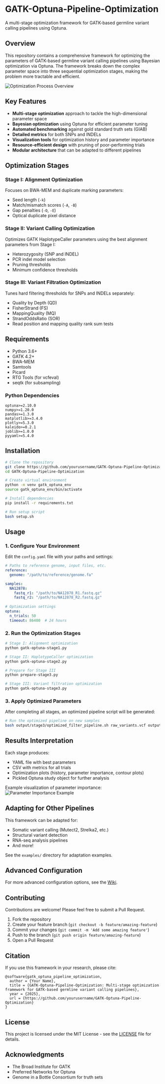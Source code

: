 # GATK-Optuna-Pipeline-Optimization

A multi-stage optimization framework for GATK-based germline variant calling pipelines using Optuna.

## Overview

This repository contains a comprehensive framework for optimizing the parameters of GATK-based germline variant calling pipelines using Bayesian optimization via Optuna. The framework breaks down the complex parameter space into three sequential optimization stages, making the problem more tractable and efficient.

![Optimization Process Overview](https://via.placeholder.com/800x400.png?text=GATK+Pipeline+Optimization+Framework)

## Key Features

- **Multi-stage optimization** approach to tackle the high-dimensional parameter space
- **Bayesian optimization** using Optuna for efficient parameter tuning
- **Automated benchmarking** against gold standard truth sets (GIAB)
- **Detailed metrics** for both SNPs and INDELs
- **Visualization tools** for optimization history and parameter importance
- **Resource-efficient design** with pruning of poor-performing trials
- **Modular architecture** that can be adapted to different pipelines

## Optimization Stages

### Stage I: Alignment Optimization

Focuses on BWA-MEM and duplicate marking parameters:
- Seed length (`-k`)
- Match/mismatch scores (`-A`, `-B`)
- Gap penalties (`-O`, `-E`)
- Optical duplicate pixel distance

### Stage II: Variant Calling Optimization

Optimizes GATK HaplotypeCaller parameters using the best alignment parameters from Stage I:
- Heterozygosity (SNP and INDEL)
- PCR indel model selection
- Pruning thresholds
- Minimum confidence thresholds

### Stage III: Variant Filtration Optimization

Tunes hard filtering thresholds for SNPs and INDELs separately:
- Quality by Depth (QD)
- FisherStrand (FS)
- MappingQuality (MQ)
- StrandOddsRatio (SOR)
- Read position and mapping quality rank sum tests

## Requirements

- Python 3.6+
- GATK 4.2+
- BWA-MEM
- Samtools
- Picard
- RTG Tools (for vcfeval)
- seqtk (for subsampling)

### Python Dependencies

```
optuna>=2.10.0
numpy>=1.20.0
pandas>=1.3.0
matplotlib>=3.4.0
plotly>=5.3.0
kaleido>=0.2.1
joblib>=1.0.0
pyyaml>=5.4.0
```

## Installation

```bash
# Clone the repository
git clone https://github.com/yourusername/GATK-Optuna-Pipeline-Optimization.git
cd GATK-Optuna-Pipeline-Optimization

# Create virtual environment
python -m venv gatk_optuna_env
source gatk_optuna_env/bin/activate

# Install dependencies
pip install -r requirements.txt

# Run setup script
bash setup.sh
```

## Usage

### 1. Configure Your Environment

Edit the `config.yaml` file with your paths and settings:

```yaml
# Paths to reference genome, input files, etc.
reference:
  genome: "/path/to/reference/genome.fa"

samples:
  NA12878:
    fastq_r1: "/path/to/NA12878_R1.fastq.gz"
    fastq_r2: "/path/to/NA12878_R2.fastq.gz"
    
# Optimization settings
optuna:
  n_trials: 50
  timeout: 86400  # 24 hours
```

### 2. Run the Optimization Stages

```bash
# Stage I: Alignment optimization
python gatk-optuna-stage1.py

# Stage II: HaplotypeCaller optimization
python gatk-optuna-stage2.py

# Prepare for Stage III
python prepare-stage3.py

# Stage III: Variant filtration optimization
python gatk-optuna-stage3.py
```

### 3. Apply Optimized Parameters

After completing all stages, an optimized pipeline script will be generated:

```bash
# Run the optimized pipeline on new samples
bash output/stage3/optimized_filter_pipeline.sh raw_variants.vcf output_prefix
```

## Results Interpretation

Each stage produces:
- YAML file with best parameters
- CSV with metrics for all trials
- Optimization plots (history, parameter importance, contour plots)
- Pickled Optuna study object for further analysis

Example visualization of parameter importance:
![Parameter Importance Example](https://via.placeholder.com/600x400.png?text=Parameter+Importance+Plot)

## Adapting for Other Pipelines

This framework can be adapted for:
- Somatic variant calling (Mutect2, Strelka2, etc.)
- Structural variant detection
- RNA-seq analysis pipelines
- And more!

See the `examples/` directory for adaptation examples.

## Advanced Configuration

For more advanced configuration options, see the [Wiki](https://github.com/yourusername/GATK-Optuna-Pipeline-Optimization/wiki).

## Contributing

Contributions are welcome! Please feel free to submit a Pull Request.

1. Fork the repository
2. Create your feature branch (`git checkout -b feature/amazing-feature`)
3. Commit your changes (`git commit -m 'Add some amazing feature'`)
4. Push to the branch (`git push origin feature/amazing-feature`)
5. Open a Pull Request

## Citation

If you use this framework in your research, please cite:

```
@software{gatk_optuna_pipeline_optimization,
  author = {Your Name},
  title = {GATK-Optuna-Pipeline-Optimization: Multi-stage optimization framework for GATK-based germline variant calling pipelines},
  year = {2025},
  url = {https://github.com/yourusername/GATK-Optuna-Pipeline-Optimization}
}
```

## License

This project is licensed under the MIT License - see the [LICENSE](LICENSE) file for details.

## Acknowledgments

- The Broad Institute for GATK
- Preferred Networks for Optuna
- Genome in a Bottle Consortium for truth sets
